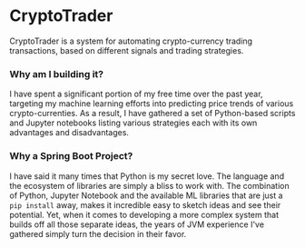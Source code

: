 # CryptoTrader

CryptoTrader is a system for automating crypto-currency trading transactions, based on different signals and trading strategies.

### Why am I building it?

I have spent a significant portion of my free time over the past year, targeting my machine learning efforts into predicting price trends of various crypto-currenties. As a result, I have gathered a set of Python-based scripts and Jupyter notebooks listing various strategies each with its own advantages and disadvantages. 

### Why a Spring Boot Project? 

I have said it many times that Python is my secret love. The language and the ecosystem of libraries are simply a bliss to work with. The combination of Python, Jupyter Notebook and the available ML libraries that are just a `pip install` away, makes it incredible easy to sketch ideas and see their potential. Yet, when it comes to developing a more complex system that builds off all those separate ideas, the years of JVM experience I've gathered simply turn the decision in their favor.
